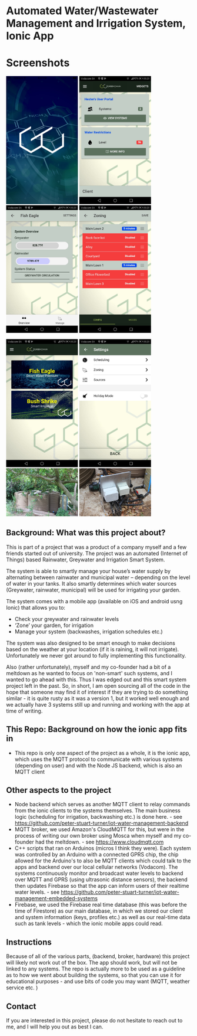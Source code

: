 # Automated Water/Wastewater Management and Irrigation System, Ionic App

# Screenshots

<p float="left">
  <img src="/screenshots/Splashscreen.jpg" alt="splashscreen" width="195px">
  <img src="/screenshots/dashboard.jpeg" alt="dashboard" width="195px">
  <img src="/screenshots/greywater-rainwater-screen.jpeg" alt="tank-levels" width="195px">
  <img src="/screenshots/irrigation-zoning.jpeg" alt="irrigation-zoning" width="195px">
</p>

<p float="left">
  <img src="/screenshots/system-menu.jpeg" alt="system-menu" width="195px">
  <img src="/screenshots/system-settings.jpeg" alt="settings" width="195px">
  <img src="/screenshots/system-Andre-Van-Druten.jpg" alt="client-van-druten" width="195px">
  <img src="/screenshots/arduino-controller.jpg" alt="arduino-mqtt-controller" width="195px">
</p>


## Background: What was this project about?

This is part of a project that was a product of a company myself and a few friends started out of university. The project was an automated (Internet of Things) based Rainwater, Greywater and Irrigation Smart System. 

The system is able to smartly manage your house’s water supply by alternating between rainwater and municipal water – depending on the level of water in your tanks. It also smartly determines which water sources (Greywater, rainwater, municipal) will be used for irrigating your garden.

The system comes with a mobile app (available on iOS and android usng Ionic) that allows you to:

* Check your greywater and rainwater levels
* ‘Zone’ your garden, for irrigation
* Manage your system (backwashes, irrigation schedules etc.)

The system was also designed to be smart enough to make decisions based on the weather at your location (if it is raining, it will not irrigate). Unfortunately we never got around to fully implementing this functionality. 

Also (rather unfortunately), myself and my co-founder had a bit of a meltdown as he wanted to focus on 'non-smart' such systems, and I wanted to go ahead with this. Thus I was edged out and this smart system project left in the past. So, in short, I am open sourcing all of the code in the hope that someone may find it of interest if they are trying to do something similar - it is quite rusty as it was a version 1, but it worked well enough and we actually have 3 systems still up and running and working with the app at time of writing. 

## This Repo: Background on how the ionic app fits in 
* This repo is only one aspect of the project as a whole, it is the ionic app, which uses the MQTT protocol to communicate with various systems (depending on user) and with the Node JS backend, which is also an MQTT client 


## Other aspects to the project 
* Node backend which serves as another MQTT client to relay commands from the ionic clients to the systems themselves. The main business logic (scheduling for irrigation, backwashing etc.) is done here. - see https://github.com/peter-stuart-turner/iot-water-management-backend
* MQTT broker, we used Amazon's CloudMQTT for this, but were in the process of writing our own broker using Mosca when myself and my co-founder had the meltdown. - see https://www.cloudmqtt.com 
* C++ scripts that ran on Arduinos (micros I think they were). Each system was controlled by an Arduino with a connected GPRS chip, the chip allowed for the Arduino's to also be MQTT clients which could talk to the apps and backend over our local cellular networks (Vodacom). The systems continuously monitor and broadcast water levels to backend over MQTT and GPRS (using ultrasonic distance sensors), the backend then updates Firebase so that the app can inform users of their realtime water levels. - see https://github.com/peter-stuart-turner/iot-water-management-embedded-systems
* Firebase, we used the Firebase real time database (this was before the time of Firestore) as our main database, in which we stored our client and system information (keys, profiles etc.) as well as our real-time data such as tank levels - which the ionic mobile apps could read.  

## Instructions
Because of all of the various parts, (backend, broker, hardware) this project will likely not work out of the box. The app should work, but will not be linked to any systems. The repo is actually more to be used as a guideline as to how we went about building the systems, so that you can use it for educational purposes - and use bits of code you may want (MQTT, weather service etc. )

## Contact
If you are interested in this project, please do not hesitate to reach out to me, and I will help you out as best I can. 

